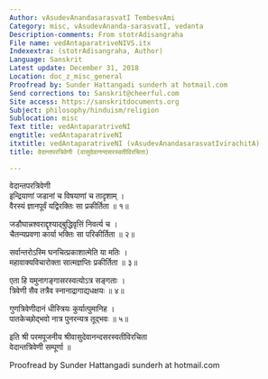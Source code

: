 ```yaml
---
Author: vAsudevAnandasarasvatI TembesvAmi
Category: misc, vAsudevAnanda-sarasvatI, vedanta
Description-comments: From stotrAdisangraha
File name: vedAntaparatriveNIVS.itx
Indexextra: (stotrAdisangraha, Author)
Language: Sanskrit
Latest update: December 31, 2018
Location: doc_z_misc_general
Proofread by: Sunder Hattangadi sunderh at hotmail.com
Send corrections to: Sanskrit@cheerful.com
Site access: https://sanskritdocuments.org
Subject: philosophy/hinduism/religion
Sublocation: misc
Text title: vedAntaparatriveNI
engtitle: vedAntaparatriveNI
itxtitle: vedAntaparatriveNI (vAsudevAnandasarasvatIvirachitA)
title: वेदान्तपरत्रिवेणी (वासुदेवानन्दसरस्वतीविरचिता)

---
```

  
 वेदान्तपरत्रिवेणी   
इन्द्रियाणां जडानां च विषयाणां च तादृशाम् ।  
वैरस्यं ज्ञानपूर्वं यद्विरक्तिः सा प्रकीर्तिता ॥ १॥  
  
जडौघान्नश्वराद्दृश्याद्बुद्धिवृत्तिं निवर्त्य च ।  
चैतन्यप्रवणा कार्या भक्तिः सा परिकीर्तिता ॥ २॥  
  
सर्वान्तरोऽस्मि घनचित्प्रकाशात्मेति या मतिः ।  
महावाक्यविचारोक्ता सात्मज्ञप्तिः प्रकीर्तिता ॥ ३॥  
  
एता हि यमुनागङ्गासरस्वत्योऽत्र सङ्गताः ।  
त्रिवेणी सैव तत्रैव स्नानाद्रागाद्यधक्षयः ॥ ४॥  
  
गुणत्रिवेणीदानं धीस्त्रियः कुर्यात्पुमानिह ।  
पातकेच्छोद्भवो नात्र पुनरन्यत्र तूद्भवः ॥ ५॥  
  
इति श्री परमपूजनीय श्रीवासुदेवानन्दसरस्वतीविरचिता  
वेदान्तत्रिवेणी सम्पूर्णा ॥  
  
  
Proofread by Sunder Hattangadi sunderh at hotmail.com  
  
